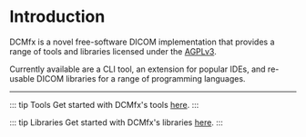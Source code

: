 # Introduction

DCMfx is a novel free-software DICOM implementation that provides a range of
tools and libraries licensed under the [AGPLv3](./license).

Currently available are a CLI tool, an extension for popular IDEs, and re-usable
DICOM libraries for a range of programming languages.

---

::: tip Tools
Get started with DCMfx's tools [here](./tools/overview).
:::

::: tip Libraries
Get started with DCMfx's libraries [here](./libraries/overview).
:::
